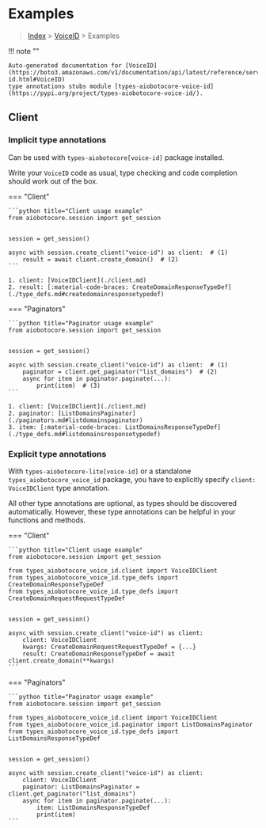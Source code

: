 # Examples

> [Index](../README.md) > [VoiceID](./README.md) > Examples

!!! note ""

    Auto-generated documentation for [VoiceID](https://boto3.amazonaws.com/v1/documentation/api/latest/reference/services/voice-id.html#VoiceID)
    type annotations stubs module [types-aiobotocore-voice-id](https://pypi.org/project/types-aiobotocore-voice-id/).

## Client

### Implicit type annotations

Can be used with `types-aiobotocore[voice-id]` package installed.

Write your `VoiceID` code as usual,
type checking and code completion should work out of the box.



=== "Client"

    ```python title="Client usage example"
    from aiobotocore.session import get_session


    session = get_session()

    async with session.create_client("voice-id") as client:  # (1)
        result = await client.create_domain()  # (2)
    ```

    1. client: [VoiceIDClient](./client.md)
    2. result: [:material-code-braces: CreateDomainResponseTypeDef](./type_defs.md#createdomainresponsetypedef) 



=== "Paginators"

    ```python title="Paginator usage example"
    from aiobotocore.session import get_session


    session = get_session()

    async with session.create_client("voice-id") as client:  # (1)
        paginator = client.get_paginator("list_domains")  # (2)
        async for item in paginator.paginate(...):
            print(item)  # (3)
    ```

    1. client: [VoiceIDClient](./client.md)
    2. paginator: [ListDomainsPaginator](./paginators.md#listdomainspaginator)
    3. item: [:material-code-braces: ListDomainsResponseTypeDef](./type_defs.md#listdomainsresponsetypedef) 




### Explicit type annotations

With `types-aiobotocore-lite[voice-id]`
or a standalone `types_aiobotocore_voice_id` package, you have to explicitly specify
`client: VoiceIDClient` type annotation.

All other type annotations are optional, as types should be discovered automatically.
However, these type annotations can be helpful in your functions and methods.


=== "Client"

    ```python title="Client usage example"
    from aiobotocore.session import get_session

    from types_aiobotocore_voice_id.client import VoiceIDClient
    from types_aiobotocore_voice_id.type_defs import CreateDomainResponseTypeDef
    from types_aiobotocore_voice_id.type_defs import CreateDomainRequestRequestTypeDef


    session = get_session()

    async with session.create_client("voice-id") as client:
        client: VoiceIDClient
        kwargs: CreateDomainRequestRequestTypeDef = {...}
        result: CreateDomainResponseTypeDef = await client.create_domain(**kwargs)
    ```



=== "Paginators"

    ```python title="Paginator usage example"
    from aiobotocore.session import get_session

    from types_aiobotocore_voice_id.client import VoiceIDClient
    from types_aiobotocore_voice_id.paginator import ListDomainsPaginator
    from types_aiobotocore_voice_id.type_defs import ListDomainsResponseTypeDef


    session = get_session()

    async with session.create_client("voice-id") as client:
        client: VoiceIDClient
        paginator: ListDomainsPaginator = client.get_paginator("list_domains")
        async for item in paginator.paginate(...):
            item: ListDomainsResponseTypeDef
            print(item)
    ```


